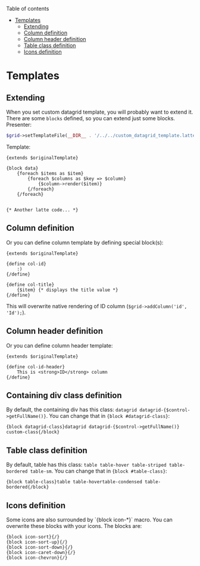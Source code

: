 Table of contents

- [Templates](#templates)
	- [Extending](#extending)
	- [Column definition](#column-definition)
	- [Column header definition](#column-header-definition)
	- [Table class definition](#table-class-definition)
	- [Icons definition](#icons-definition)

# Templates

## Extending

When you set custom datagrid template, you will probably want to extend it. There are some `blocks` defined, so you can extend just some blocks. Presenter:

```php
$grid->setTemplateFile(__DIR__ . '/../../custom_datagrid_template.latte');
```

Template:

```
{extends $originalTemplate}

{block data}
	{foreach $items as $item}
		{foreach $columns as $key => $column}
			{$column->render($item)}
		{/foreach}
	{/foreach}


{* Another latte code... *}
```

## Column definition

Or you can define column template by defining special block(s):

```
{extends $originalTemplate}

{define col-id}
	:)
{/define}

{define col-title}
	{$item} {* displays the title value *}
{/define}

```

This will overwrite native rendering of ID column (`$grid->addColumn('id', 'Id');`).

## Column header definition

Or you can define column header template:

```
{extends $originalTemplate}

{define col-id-header}
	This is <strong>ID</strong> column
{/define}

```


## Containing div class definition

By default, the containing div has this class: `datagrid datagrid-{$control->getFullName()}`. You can change that in `{block #datagrid-class}`:

```
{block datagrid-class}datagrid datagrid-{$control->getFullName()} custom-class{/block}
```


## Table class definition

By default, table has this class: `table table-hover table-striped table-bordered table-sm`. You can change that in `{block #table-class}`:

```
{block table-class}table table-hovertable-condensed table-bordered{/block}
```

## Icons definition

<p n:syntax="off">Some icons are also surrounded by `{block icon-*}` macro. You can overwrite these blocks with your icons. The blocks are:

```
{block icon-sort}{/}
{block icon-sort-up}{/}
{block icon-sort-down}{/}
{block icon-caret-down}{/}
{block icon-chevron}{/}
```

